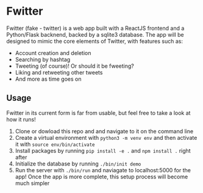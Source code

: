 # Fwitter
Fwitter (fake - twitter) is a web app built with a ReactJS frontend and a Python/Flask backnend, backed by a sqlite3 database.
The app will be designed to mimic the core elements of Twitter, with features such as:
  * Account creation and deletion
  * Searching by hashtag
  * Tweeting (of course)! Or should it be fweeting?
  * Liking and retweeting other tweets
  * And more as time goes on
## Usage
Fwitter in its current form is far from usable, but feel free to take a look at how it runs!
1. Clone or dowload this repo and and navigate to it on the command line
2. Create a virtual environment with `python3 -m venv env` and then activate it with `source env/bin/activate`
3. Install packages by running `pip install -e .` and `npm install .` right after
4. Initialize the database by running `./bin/init demo`
5. Run the server with `./bin/run` and naviagate to localhost:5000 for the app!
Once the app is more complete, this setup process will become much simpler
